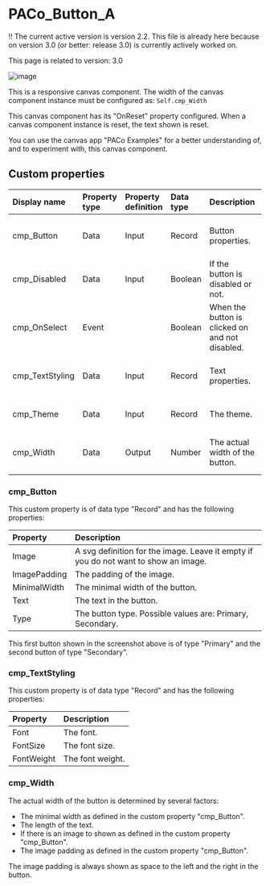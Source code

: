 # PACo_Button_A

!! The current active version is version 2.2. This file is already here because on version 3.0 (or better: release 3.0) is currently actively worked on.

This page is related to version: 3.0

![image](https://user-images.githubusercontent.com/35654198/235982340-10a1d796-453c-45cd-9c4d-4aacc4de5723.png)

This is a responsive canvas component. The width of the canvas component instance must be configured as: `Self.cmp_Width`

This canvas component has its "OnReset" property configured. When a canvas component instance is reset, the text shown is reset.

You can use the canvas app "PACo Examples" for a better understanding of, and to experiment with, this canvas component.

## Custom properties

| Display name | Property type | Property definition | Data type | Description | Memo
| :--- | :--- | :--- | :--- | :--- | :--- |
| cmp_Button | Data | Input | Record | Button properties. | See the documention on cmp_Button below. |
| cmp_Disabled | Data | Input | Boolean | If the button is disabled or not. | |
| cmp_OnSelect | Event | | Boolean | When the button is clicked on and not disabled. | |
| cmp_TextStyling | Data | Input | Record | Text properties. | See the documention on cmp_TextStyling below. |
| cmp_Theme | Data | Input | Record | The theme. | See the documention on theming. |
| cmp_Width | Data | Output | Number | The actual width of the button. | See the documention on cmp_Width below. |

### cmp_Button
This custom property is of data type "Record" and has the following properties:

| Property | Description |
| :--- | :--- |
| Image | A svg definition for the image. Leave it empty if you do not want to show an image. |
| ImagePadding | The padding of the image. |
| MinimalWidth | The minimal width of the button. |
| Text | The text in the button. |
| Type | The button type. Possible values are: Primary, Secondary. |

This first button shown in the screenshot above is of type "Primary" and the second button of type "Secondary".

### cmp_TextStyling
This custom property is of data type "Record" and has the following properties:

| Property | Description |
| :--- | :--- |
| Font | The font. |
| FontSize | The font size. |
| FontWeight | The font weight. |

### cmp_Width
The actual width of the button is determined by several factors:
- The minimal width as defined in the custom property "cmp_Button".
- The length of the text.
- If there is an image to shown as defined in the custom property "cmp_Button".
- The image padding as defined in the custom property "cmp_Button".

The image padding is always shown as space to the left and the right in the button.
